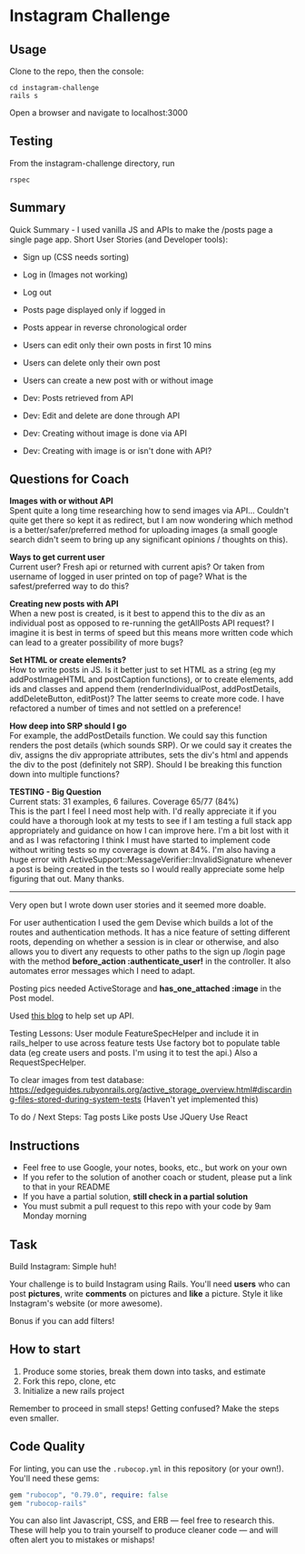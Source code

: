 Instagram Challenge
===================

## Usage ##
Clone to the repo, then the console:
```
cd instagram-challenge
rails s
```
Open a browser and navigate to localhost:3000

## Testing ##
From the instagram-challenge directory, run
```
rspec
```

## Summary ##

Quick Summary - I used vanilla JS and APIs to make the /posts page a single page app. Short User Stories (and Developer tools):

- Sign up (CSS needs sorting)
- Log in (Images not working)
- Log out
- Posts page displayed only if logged in
- Posts appear in reverse chronological order
- Users can edit only their own posts in first 10 mins
- Users can delete only their own post
- Users can create a new post with or without image

- Dev: Posts retrieved from API
- Dev: Edit and delete are done through API
- Dev: Creating without image is done via API
- Dev: Creating with image is or isn't done with API?

## Questions for Coach ##

**Images with or without API**\
Spent quite a long time researching how to send images via API... Couldn't quite get there so kept it as redirect, but I am now wondering which method is a better/safer/preferred method for uploading images (a small google search didn't seem to bring up any significant opinions / thoughts on this).

**Ways to get current user**\
Current user? Fresh api or returned with current apis? Or taken from username of logged in user printed on top of page? What is the safest/preferred way to do this?

**Creating new posts with API**\
When a new post is created, is it best to append this to the div as an individual post as opposed to re-running the getAllPosts API request? I imagine it is best in terms of speed but this means more written code which can lead to a greater possibility of more bugs?

**Set HTML or create elements?**\
How to write posts in JS. Is it better just to set HTML as a string (eg my addPostImageHTML and postCaption functions), or to create elements, add ids and classes and append them (renderIndividualPost, addPostDetails, addDeleteButton, editPost)? The latter seems to create more code. I have refactored a number of times and not settled on a preference!

**How deep into SRP should I go**\
For example, the addPostDetails function. We could say this function renders the post details (which sounds SRP). Or we could say it creates the div, assigns the div appropriate attributes, sets the div's html and appends the div to the post (definitely not SRP). Should I be breaking this function down into multiple functions?

**TESTING - Big Question**\
Current stats: 31 examples, 6 failures. Coverage 65/77 (84%)\
This is the part I feel I need most help with. I'd really appreciate it if you could have a thorough look at my tests to see if I am testing a full stack app appropriately and guidance on how I can improve here. I'm a bit lost with it and as I was refactoring I think I must have started to implement code without writing tests so my coverage is down at 84%. I'm also having a huge error with ActiveSupport::MessageVerifier::InvalidSignature whenever a post is being created in the tests so I would really appreciate some help figuring that out. Many thanks.

-----------------------------------
Very open but I wrote down user stories and it seemed more doable.

For user authentication I used the gem Devise which builds a lot of the routes and authentication methods. It has a nice feature of setting different roots, depending on whether a session is in clear or otherwise, and also allows you to divert any requests to other paths to the sign up /login page with the method   **before_action :authenticate_user!** in the controller. It also automates error messages which I need to adapt.

Posting pics needed ActiveStorage and **has_one_attached :image** in the Post model.

Used [this blog](https://www.digitalocean.com/community/tutorials/build-a-restful-json-api-with-rails-5-part-one) to help set up API.


Testing Lessons:
User module FeatureSpecHelper and include it in rails_helper to use across feature tests
Use factory bot to populate table data (eg create users and posts. I'm using it to test the api.) Also a RequestSpecHelper.


To clear images from test database:
https://edgeguides.rubyonrails.org/active_storage_overview.html#discarding-files-stored-during-system-tests
(Haven't yet implemented this)

To do / Next Steps:
Tag posts
Like posts
Use JQuery
Use React

## Instructions

* Feel free to use Google, your notes, books, etc., but work on your own
* If you refer to the solution of another coach or student, please put a link to that in your README
* If you have a partial solution, **still check in a partial solution**
* You must submit a pull request to this repo with your code by 9am Monday morning

## Task

Build Instagram: Simple huh!

Your challenge is to build Instagram using Rails. You'll need **users** who can post **pictures**, write **comments** on pictures and **like** a picture. Style it like Instagram's website (or more awesome).

Bonus if you can add filters!

## How to start

1. Produce some stories, break them down into tasks, and estimate
2. Fork this repo, clone, etc
3. Initialize a new rails project

Remember to proceed in small steps! Getting confused? Make the steps even smaller.

## Code Quality

For linting, you can use the `.rubocop.yml` in this repository (or your own!).
You'll need these gems:

```ruby
gem "rubocop", "0.79.0", require: false
gem "rubocop-rails"
```

You can also lint Javascript, CSS, and ERB — feel free to research this. These
will help you to train yourself to produce cleaner code — and will often alert
you to mistakes or mishaps!
